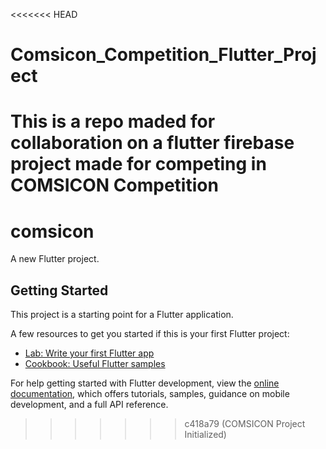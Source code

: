 <<<<<<< HEAD
# Comsicon_Competition_Flutter_Project
This is a repo maded for collaboration on a flutter firebase project made for competing in COMSICON Competition
=======
# comsicon

A new Flutter project.

## Getting Started

This project is a starting point for a Flutter application.

A few resources to get you started if this is your first Flutter project:

- [Lab: Write your first Flutter app](https://docs.flutter.dev/get-started/codelab)
- [Cookbook: Useful Flutter samples](https://docs.flutter.dev/cookbook)

For help getting started with Flutter development, view the
[online documentation](https://docs.flutter.dev/), which offers tutorials,
samples, guidance on mobile development, and a full API reference.
>>>>>>> c418a79 (COMSICON Project Initialized)

